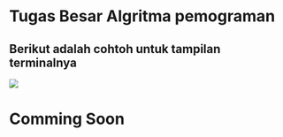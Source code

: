 ﻿# Tugas Besar Algritma pemograman 
 ## Berikut adalah cohtoh untuk tampilan terminalnya  
 
 <img src="https://i.postimg.cc/fLhpQLxD/image.png">

 # Comming Soon
